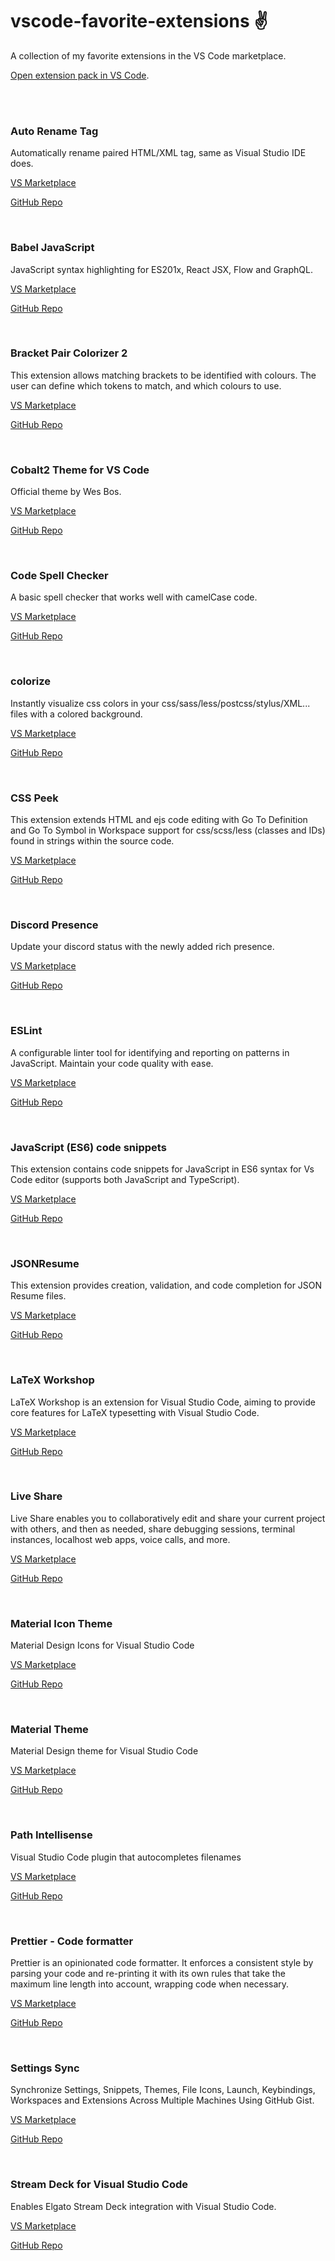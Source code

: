# vscode-favorite-extensions ✌️
A collection of my favorite extensions in the VS Code marketplace.

[Open extension pack in VS Code](vscode:extension/JoHoop.jos-favorite-extensions).

<br/>

<br/>

### Auto Rename Tag
Automatically rename paired HTML/XML tag, same as Visual Studio IDE does.

[VS Marketplace](https://marketplace.visualstudio.com/items?itemName=formulahendry.auto-rename-tag)

[GitHub Repo](https://github.com/formulahendry/vscode-auto-rename-tag)

<br/>

### Babel JavaScript
JavaScript syntax highlighting for ES201x, React JSX, Flow and GraphQL.

[VS Marketplace](https://marketplace.visualstudio.com/items?itemName=mgmcdermott.vscode-language-babel)

[GitHub Repo](https://github.com/michaelgmcd/vscode-language-babel)

<br/>

### Bracket Pair Colorizer 2
This extension allows matching brackets to be identified with colours. The user can define which tokens to match, and which colours to use.

[VS Marketplace](https://marketplace.visualstudio.com/items?itemName=CoenraadS.bracket-pair-colorizer-2)

[GitHub Repo](https://github.com/CoenraadS/Bracket-Pair-Colorizer-2)

<br/>

### Cobalt2 Theme for VS Code
Official theme by Wes Bos.

[VS Marketplace](https://marketplace.visualstudio.com/items?itemName=wesbos.theme-cobalt2)

[GitHub Repo](https://github.com/wesbos/cobalt2-vscode)

<br/>

### Code Spell Checker
A basic spell checker that works well with camelCase code.

[VS Marketplace](https://marketplace.visualstudio.com/items?itemName=streetsidesoftware.code-spell-checker)

[GitHub Repo](https://github.com/streetsidesoftware/vscode-spell-checker)

<br/>

### colorize
Instantly visualize css colors in your css/sass/less/postcss/stylus/XML... files with a colored background.

[VS Marketplace](https://marketplace.visualstudio.com/items?itemName=kamikillerto.vscode-colorize)

[GitHub Repo](https://github.com/kamikillerto/vscode-colorize)

<br/>

### CSS Peek
This extension extends HTML and ejs code editing with Go To Definition and Go To Symbol in Workspace support for css/scss/less (classes and IDs) found in strings within the source code.

[VS Marketplace](https://marketplace.visualstudio.com/items?itemName=pranaygp.vscode-css-peek)

[GitHub Repo](https://github.com/pranaygp/vscode-css-peek)

<br/>

### Discord Presence
Update your discord status with the newly added rich presence.

[VS Marketplace](https://marketplace.visualstudio.com/items?itemName=icrawl.discord-vscode)

[GitHub Repo](https://github.com/iCrawl/discord-vscode)

<br/>

### ESLint
A configurable linter tool for identifying and reporting on patterns in JavaScript. Maintain your code quality with ease.

[VS Marketplace](https://marketplace.visualstudio.com/items?itemName=dbaeumer.vscode-eslint)

[GitHub Repo](https://github.com/Microsoft/vscode-eslint)

<br/>

### JavaScript (ES6) code snippets
This extension contains code snippets for JavaScript in ES6 syntax for Vs Code editor (supports both JavaScript and TypeScript).

[VS Marketplace](https://marketplace.visualstudio.com/items?itemName=xabikos.JavaScriptSnippets)

[GitHub Repo](https://github.com/xabikos/vscode-javascript)

<br/>

### JSONResume
This extension provides creation, validation, and code completion for JSON Resume files.

[VS Marketplace](https://marketplace.visualstudio.com/items?itemName=JSONResume.vscode-jsonresume)

[GitHub Repo](https://github.com/jsonresume/vscode-jsonresume)

<br/>

### LaTeX Workshop
LaTeX Workshop is an extension for Visual Studio Code, aiming to provide core features for LaTeX typesetting with Visual Studio Code.

[VS Marketplace](https://marketplace.visualstudio.com/items?itemName=James-Yu.latex-workshop)

[GitHub Repo](https://github.com/James-Yu/LaTeX-Workshop)

<br/>

### Live Share
Live Share enables you to collaboratively edit and share your current project with others, and then as needed, share debugging sessions, terminal instances, localhost web apps, voice calls, and more.

[VS Marketplace](https://marketplace.visualstudio.com/items?itemName=MS-vsliveshare.vsliveshare)

[GitHub Repo](https://github.com/MicrosoftDocs/live-share)

<br/>

### Material Icon Theme
Material Design Icons for Visual Studio Code

[VS Marketplace](https://marketplace.visualstudio.com/items?itemName=PKief.material-icon-theme)

[GitHub Repo](https://github.com/PKief/vscode-material-icon-theme)

<br/>

### Material Theme
Material Design theme for Visual Studio Code

[VS Marketplace](https://marketplace.visualstudio.com/items?itemName=Equinusocio.vsc-material-theme)

[GitHub Repo](https://github.com/material-theme/vsc-material-theme)

<br/>

### Path Intellisense
Visual Studio Code plugin that autocompletes filenames

[VS Marketplace](https://marketplace.visualstudio.com/items?itemName=christian-kohler.path-intellisense)

[GitHub Repo](https://github.com/ChristianKohler/PathIntellisense)

<br/>

### Prettier - Code formatter
Prettier is an opinionated code formatter. It enforces a consistent style by parsing your code and re-printing it with its own rules that take the maximum line length into account, wrapping code when necessary.

[VS Marketplace](https://marketplace.visualstudio.com/items?itemName=esbenp.prettier-vscode)

[GitHub Repo](https://github.com/prettier/prettier-vscode)

<br/>

### Settings Sync
Synchronize Settings, Snippets, Themes, File Icons, Launch, Keybindings, Workspaces and Extensions Across Multiple Machines Using GitHub Gist.

[VS Marketplace](https://marketplace.visualstudio.com/items?itemName=Shan.code-settings-sync)

[GitHub Repo](https://github.com/shanalikhan/code-settings-sync)

<br/>

### Stream Deck for Visual Studio Code
Enables Elgato Stream Deck integration with Visual Studio Code.

[VS Marketplace](https://marketplace.visualstudio.com/items?itemName=nicollasr.vscode-streamdeck)

[GitHub Repo](https://github.com/nicollasricas/vscode-streamdeck)
